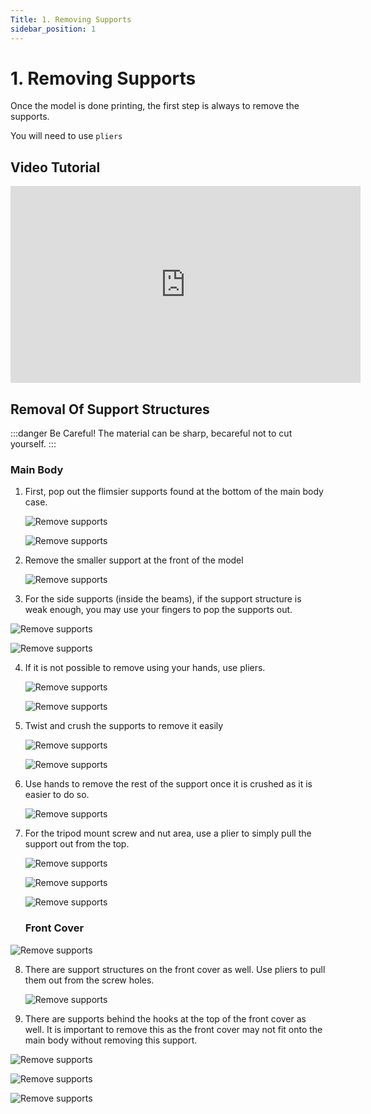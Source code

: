 ```yaml
---
Title: 1. Removing Supports
sidebar_position: 1
---
```


# 1. Removing Supports

Once the model is done printing, the first step is always to remove the supports.

You will need to use `pliers`

## Video Tutorial

<iframe width="560" height="315" src="https://www.youtube.com/embed/QzAF7cDsltc" title="YouTube video player" frameborder="0" allow="accelerometer; autoplay; clipboard-write; encrypted-media; gyroscope; picture-in-picture" allowfullscreen></iframe>

## Removal Of Support Structures

:::danger Be Careful!
The material can be sharp, becareful not to cut yourself.
:::

### Main Body

1. First, pop out the flimsier supports found at the bottom of the main body case.

   ![Remove supports](/img/assembly/m2.png)

   ![Remove supports](/img/assembly/m3.png)

2. Remove the smaller support at the front of the model

   ![Remove supports](/img/assembly/m5.png)

3. For the side supports (inside the beams), if the support structure is weak enough, you may use your fingers to pop the supports out.

![Remove supports](/img/assembly/m6.png)

![Remove supports](/img/assembly/m7.png)

4. If it is not possible to remove using your hands, use pliers.

   ![Remove supports](/img/assembly/m8.png)

   ![Remove supports](/img/assembly/m9.png)

5. Twist and crush the supports to remove it easily

   ![Remove supports](/img/assembly/m10.png)

   ![Remove supports](/img/assembly/m11.png)

6. Use hands to remove the rest of the support once it is crushed as it is easier to do so.

   ![Remove supports](/img/assembly/m12.png)

7. For the tripod mount screw and nut area, use a plier to simply pull the support out from the top.

   ![Remove supports](/img/assembly/m13.png)

   ![Remove supports](/img/assembly/m14.png)

   ![Remove supports](/img/assembly/m15.png)

   ### Front Cover

![Remove supports](/img/assembly/fc-sup1.jpg)

8. There are support structures on the front cover as well. Use pliers to pull them out from the screw holes.

   ![Remove supports](/img/assembly/f1.png)

9. There are supports behind the hooks at the top of the front cover as well. It is important to remove this as the front cover may not fit onto the main body without removing this support.

![Remove supports](/img/assembly/fc-sup2.jpg)

![Remove supports](/img/assembly/fc-sup3.jpg)

![Remove supports](/img/assembly/fc-sup4.jpg)
